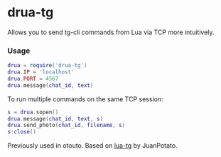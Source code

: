 # drua-tg
Allows you to send tg-cli commands from Lua via TCP more intuitively.

### Usage
```lua
drua = require('drua-tg')
drua.IP = 'localhost'
drua.PORT = 4567
drua.message(chat_id, text)
```

To run multiple commands on the same TCP session:
```lua
s = drua.sopen()
drua.message(chat_id, text, s)
drua.send_photo(chat_id, filename, s)
s:close()
```

Previously used in otouto. Based on
[lua-tg](http://github.com/juanpotato/lua-tg) by JuanPotato.
